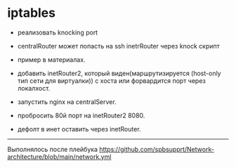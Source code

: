 # iptables


- реализовать knocking port

- centralRouter может попасть на ssh inetrRouter через knock скрипт

- пример в материалах.

- добавить inetRouter2, который виден(маршрутизируется (host-only тип сети для виртуалки)) с хоста или форвардится порт через локалхост.

- запустить nginx на centralServer.

- пробросить 80й порт на inetRouter2 8080.

- дефолт в инет оставить через inetRouter.

---

Выполнялось после плейбука https://github.com/spbsupprt/Network-architecture/blob/main/network.yml
